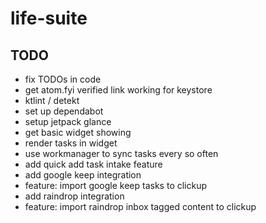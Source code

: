 # life-suite

## TODO
- fix TODOs in code
- get atom.fyi verified link working for keystore
- ktlint / detekt
- set up dependabot
- setup jetpack glance
- get basic widget showing
- render tasks in widget
- use workmanager to sync tasks every so often
- add quick add task intake feature
- add google keep integration
- feature: import google keep tasks to clickup
- add raindrop integration
- feature: import raindrop inbox tagged content to clickup